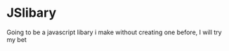 JSlibary
========

Going to be a javascript libary i make without creating one before, I will try my bet
